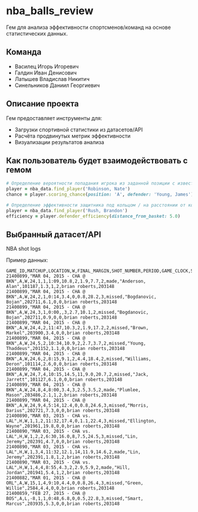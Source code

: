 # nba_balls_review

Гем для анализа эффективности спортсменов/команд на основе статистических данных.

## Команда
- Василец Игорь Игоревич
- Галдин Иван Денисович
- Латышев Владислав Никитич
- Синельников Даниил Георгиевич

## Описание проекта
Гем предоставляет инструменты для:
- Загрузки спортивной статистики из датасетов/API
- Расчёта продвинутых метрик эффективности
- Визуализации результатов анализа

## Как пользователь будет взаимодействовать с гемом
```ruby
# Определение вероятности попадания игрока из заданной позиции с известным защитником
player = nba_data.find_player('Robinson, Nate')
chance = player.scoring_chance(position: 'A', defender: 'Young, James')

# Определение эффективности защитника под кольцом / на расстоянии от кольца
player = nba_data.find_player('Rush, Brandon')
efficiency = player.defender_efficiency(distance_from_basket: 5.0)
```

## Выбранный датасет/API
NBA shot logs

Пример данных:
```csv
GAME_ID,MATCHUP,LOCATION,W,FINAL_MARGIN,SHOT_NUMBER,PERIOD,GAME_CLOCK,SHOT_CLOCK,DRIBBLES,TOUCH_TIME,SHOT_DIST,PTS_TYPE,SHOT_RESULT,CLOSEST_DEFENDER,CLOSEST_DEFENDER_PLAYER_ID,CLOSE_DEF_DIST,FGM,PTS,player_name,player_id
21400899,"MAR 04, 2015 - CHA @ BKN",A,W,24,1,1,1:09,10.8,2,1.9,7.7,2,made,"Anderson, Alan",101187,1.3,1,2,brian roberts,203148
21400899,"MAR 04, 2015 - CHA @ BKN",A,W,24,2,1,0:14,3.4,0,0.8,28.2,3,missed,"Bogdanovic, Bojan",202711,6.1,0,0,brian roberts,203148
21400899,"MAR 04, 2015 - CHA @ BKN",A,W,24,3,1,0:00,,3,2.7,10.1,2,missed,"Bogdanovic, Bojan",202711,0.9,0,0,brian roberts,203148
21400899,"MAR 04, 2015 - CHA @ BKN",A,W,24,4,2,11:47,10.3,2,1.9,17.2,2,missed,"Brown, Markel",203900,3.4,0,0,brian roberts,203148
21400899,"MAR 04, 2015 - CHA @ BKN",A,W,24,5,2,10:34,10.9,2,2.7,3.7,2,missed,"Young, Thaddeus",201152,1.1,0,0,brian roberts,203148
21400899,"MAR 04, 2015 - CHA @ BKN",A,W,24,6,2,8:15,9.1,2,4.4,18.4,2,missed,"Williams, Deron",101114,2.6,0,0,brian roberts,203148
21400899,"MAR 04, 2015 - CHA @ BKN",A,W,24,7,4,10:15,14.5,11,9.0,20.7,2,missed,"Jack, Jarrett",101127,6.1,0,0,brian roberts,203148
21400899,"MAR 04, 2015 - CHA @ BKN",A,W,24,8,4,8:00,3.4,3,2.5,3.5,2,made,"Plumlee, Mason",203486,2.1,1,2,brian roberts,203148
21400899,"MAR 04, 2015 - CHA @ BKN",A,W,24,9,4,5:14,12.4,0,0.8,24.6,3,missed,"Morris, Darius",202721,7.3,0,0,brian roberts,203148
21400890,"MAR 03, 2015 - CHA vs. LAL",H,W,1,1,2,11:32,17.4,0,1.1,22.4,3,missed,"Ellington, Wayne",201961,19.8,0,0,brian roberts,203148
21400890,"MAR 03, 2015 - CHA vs. LAL",H,W,1,2,2,6:30,16.0,8,7.5,24.5,3,missed,"Lin, Jeremy",202391,4.7,0,0,brian roberts,203148
21400890,"MAR 03, 2015 - CHA vs. LAL",H,W,1,3,4,11:32,12.1,14,11.9,14.6,2,made,"Lin, Jeremy",202391,1.8,1,2,brian roberts,203148
21400890,"MAR 03, 2015 - CHA vs. LAL",H,W,1,4,4,8:55,4.3,2,2.9,5.9,2,made,"Hill, Jordan",201941,5.4,1,2,brian roberts,203148
21400882,"MAR 01, 2015 - CHA @ ORL",A,W,15,1,4,9:10,4.4,0,0.8,26.4,3,missed,"Green, Willie",2584,4.4,0,0,brian roberts,203148
21400859,"FEB 27, 2015 - CHA @ BOS",A,L,-8,1,1,0:48,6.8,0,0.5,22.8,3,missed,"Smart, Marcus",203935,5.3,0,0,brian roberts,203148
```
